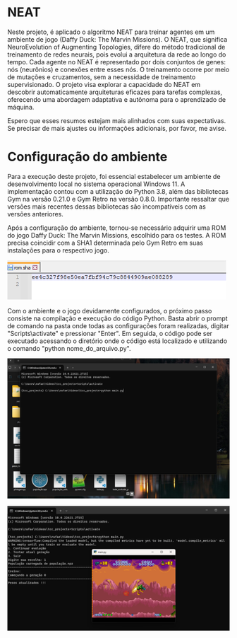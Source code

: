 # NEAT

Neste projeto, é aplicado o algoritmo NEAT para treinar agentes em um ambiente de jogo (Daffy Duck: The Marvin Missions). O NEAT, que significa NeuroEvolution of Augmenting Topologies, difere do método tradicional de treinamento de redes neurais, pois evolui a arquitetura da rede ao longo do tempo. Cada agente no NEAT é representado por dois conjuntos de genes: nós (neurônios) e conexões entre esses nós. O treinamento ocorre por meio de mutações e cruzamentos, sem a necessidade de treinamento supervisionado. O projeto visa explorar a capacidade do NEAT em descobrir automaticamente arquiteturas eficazes para tarefas complexas, oferecendo uma abordagem adaptativa e autônoma para o aprendizado de máquina.

Espero que esses resumos estejam mais alinhados com suas expectativas. Se precisar de mais ajustes ou informações adicionais, por favor, me avise.

# Configuração do ambiente

Para a execução deste projeto, foi essencial estabelecer um ambiente de desenvolvimento local no sistema operacional Windows 11. A implementação contou com a utilização do Python 3.8, além das bibliotecas Gym na versão 0.21.0 e Gym Retro na versão 0.8.0. Importante ressaltar que versões mais recentes dessas bibliotecas são incompatíveis com as versões anteriores.

Após a configuração do ambiente, tornou-se necessário adquirir uma ROM do jogo Daffy Duck: The Marvin Missions, escolhido para os testes. A ROM precisa coincidir com a SHA1 determinada pelo Gym Retro em suas instalações para o respectivo jogo.

![Alt Text](prints_readme/SHA1.png)

Com o ambiente e o jogo devidamente configurados, o próximo passo consiste na compilação e execução do código Python. Basta abrir o prompt de comando na pasta onde todas as configurações foram realizadas, digitar "Scripts\activate" e pressionar "Enter". Em seguida, o código pode ser executado acessando o diretório onde o código está localizado e utilizando o comando "python nome_do_arquivo.py".

![Alt Text](prints_readme/comandos.png)

![Alt Text](prints_readme/executando.png)
